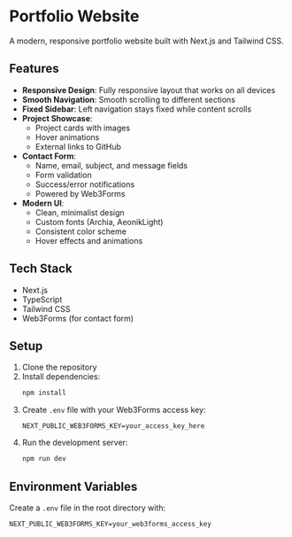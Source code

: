 # Portfolio Website

A modern, responsive portfolio website built with Next.js and Tailwind CSS.

## Features

- **Responsive Design**: Fully responsive layout that works on all devices
- **Smooth Navigation**: Smooth scrolling to different sections
- **Fixed Sidebar**: Left navigation stays fixed while content scrolls
- **Project Showcase**: 
  - Project cards with images
  - Hover animations
  - External links to GitHub
- **Contact Form**: 
  - Name, email, subject, and message fields
  - Form validation
  - Success/error notifications
  - Powered by Web3Forms
- **Modern UI**:
  - Clean, minimalist design
  - Custom fonts (Archia, AeonikLight)
  - Consistent color scheme
  - Hover effects and animations

## Tech Stack

- Next.js
- TypeScript
- Tailwind CSS
- Web3Forms (for contact form)

## Setup

1. Clone the repository
2. Install dependencies:
   ```bash
   npm install
   ```
3. Create `.env` file with your Web3Forms access key:
   ```
   NEXT_PUBLIC_WEB3FORMS_KEY=your_access_key_here
   ```
4. Run the development server:
   ```bash
   npm run dev
   ```

## Environment Variables

Create a `.env` file in the root directory with:
```
NEXT_PUBLIC_WEB3FORMS_KEY=your_web3forms_access_key
```
